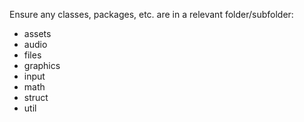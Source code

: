 Ensure any classes, packages, etc. are in a relevant folder/subfolder:
* assets
* audio
* files
* graphics
* input
* math
* struct
* util